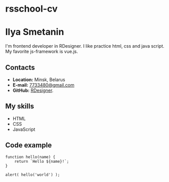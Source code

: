 # rsschool-cv
# Ilya Smetanin
I'm frontend developer in RDesigner. I like practice html, css and java script. My favorite js-framework is vue.js.
## Contacts
- **Location:** Minsk, Belarus
- **E-mail:** 7733480@gmail.com
- **GitHub:** [RDesigner](https://github.com/RDesigner/).
## My skills
- HTML
- CSS
- JavaScript
## Code example
```
function hello(name) {
    return `Hello ${name}!`;
}

alert( hello('world') );
```
